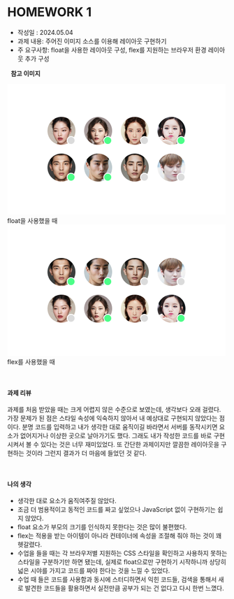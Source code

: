 # HOMEWORK 1

- 작성일 : 2024.05.04
- 과제 내용: 주어진 이미지 소스를 이용해 레이아웃 구현하기
- 주 요구사항: float을 사용한 레이아웃 구성, flex를 지원하는 브라우저 환경 레이아웃 추가 구성

&nbsp;
**참고 이미지**

![Homework 1 Reference image 1](readme_img\homework1_ref_img_01.png "Homework 1 Reference image 1")
float을 사용했을 때
![Homework 1 Reference image 2](readme_img\homework1_ref_img_02.png "Homework 1 Reference image 2")
flex를 사용했을 때

&nbsp;
#### 과제 리뷰
과제를 처음 받았을 때는 크게 어렵지 않은 수준으로 보였는데, 생각보다 오래 걸렸다.
가장 문제가 된 점은 스타일 속성에 익숙하지 않아서 내 예상대로 구현되지 않았다는 점이다.
분명 코드를 입력하고 내가 생각한 대로 움직이길 바라면서 서버를 동작시키면 요소가 없어지거나 이상한 곳으로 날아가기도 했다.
그래도 내가 작성한 코드를 바로 구현시켜서 볼 수 있다는 것은 너무 재미있었다.
또 간단한 과제이지만 깔끔한 레이아웃을 구현하는 것이라 그런지 결과가 더 마음에 들었던 것 같다.

&nbsp;
#### 나의 생각
- 생각한 대로 요소가 움직여주질 않았다.
- 조금 더 범용적이고 동적인 코드를 짜고 싶었으나 JavaScript 없이 구현하기는 쉽지 않았다.
- float 요소가 부모의 크기를 인식하지 못한다는 것은 많이 불편했다.
- flex는 적용을 받는 아이템이 아니라 컨테이너에 속성을 조절해 줘야 하는 것이 꽤 헷갈렸다.
- 수업을 들을 때는 각 브라우저별 지원하는 CSS 스타일을 확인하고 사용하지 못하는 스타일을 구분하기만 하면 됐는데, 실제로 float으로만 구현하기 시작하니까 상당히 넓은 시야를 가지고 코드를 짜야 한다는 것을 느낄 수 있었다.
- 수업 때 들은 코드를 사용함과 동시에 스터디하면서 익힌 코드들, 검색을 통해서 새로 발견한 코드들을 활용하면서 실전만큼 공부가 되는 건 없다고 다시 한번 느꼈다.